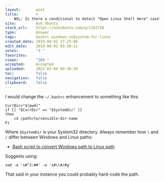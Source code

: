 ```yaml
---
layout:       post
title:        >
    WSL: Is there a conditional to detect "Open Linux Shell Here" case?
site:         Ask Ubuntu
stack_url:    https://askubuntu.com/q/1162728
type:         Answer
tags:         bashrc windows-subsystem-for-linux
created_date: 2019-08-01 17:23:00
edit_date:    2019-08-02 03:36:11
votes:        "3 "
favorites:    
views:        "269 "
accepted:     Accepted
uploaded:     2022-01-09 09:38:39
toc:          false
navigation:   false
clipboard:    false
---
```


<!-- Language-all: lang-bash -->

I would change the `~/.bashrc` enhancement to something like this:

``` 
CurrDir="$(pwd)"
if [[ "$CurrDir" == "$SystemDir" ]]
then
    cd /path/to/sensible-dir-name
Fi

```

Where `$SystemDir` is your System32 directory. Always remember how `\` and `/` differ between Windows and Linux paths:

- [Bash script to convert Windows path to Linux path][1]

Suggests using:

``` 
sed -e 's#^J:##' -e 's#\\#/#g'

```

That said in your instance you could probably hard-code the path.

  [1]: https://stackoverflow.com/questions/19999562/bash-script-to-convert-windows-path-to-linux-path
